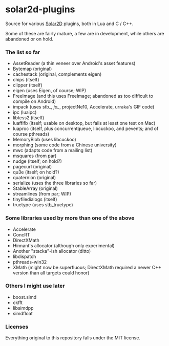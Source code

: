 # solar2d-plugins
Source for various [Solar2D](https://solar2d.com) plugins, both in Lua and C / C++.

Some of these are fairly mature, a few are in development, while others are abandoned or on hold.

### The list so far ###

* AssetReader (a thin veneer over Android's asset features)
* Bytemap (original)
* cachestack (original, complements eigen)
* chips (itself)
* clipper (itself)
* eigen (uses Eigen, of course; WIP)
* FreeImage (and this uses FreeImage; abandoned as too difficult to compile on Android)
* impack (uses stb_*, jo_*, projectNe10, Accelerate, urraka's GIF code)
* ipc (luaipc)
* libtess2 (itself)
* luaffifb (itself; usable on desktop, but fails at least one test on Mac)
* luaproc (itself, plus concurrentqueue, libcuckoo, and pevents; and of course pthreads)
* MemoryBlob (uses libcuckoo)
* morphing (some code from a Chinese university)
* mwc (adapts code from a mailing list)
* msquares (from par)
* nudge (itself; on hold?)
* pagecurl (original)
* qu3e (itself; on hold?)
* quaternion (original)
* serialize (uses the three libraries so far)
* StableArray (original)
* streamlines (from par; WIP)
* tinyfiledialogs (itself)
* truetype (uses stb_truetype)

### Some libraries used by more than one of the above ###

* Accelerate
* ConcRT
* DirectXMath
* Hinnant's allocator (although only experimental)
* Another "stacka"-ish allocator (ditto)
* libdispatch
* pthreads-win32
* XMath (might now be superfluous; DirectXMath required a newer C++ version than all targets could honor)

### Others I might use later ###

* boost.simd
* ckfft
* libsimdpp
* simdfloat

### Licenses ###

Everything original to this repository falls under the MIT license.
